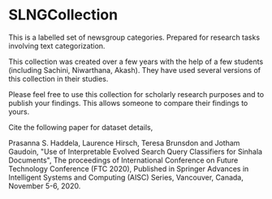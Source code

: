 # SLNGCollection
This is a labelled set of newsgroup categories. Prepared for research tasks involving text categorization.

This collection was created over a few years with the help of a few students (including Sachini, Niwarthana, Akash). They have used several versions of this collection in their studies.

Please feel free to use this collection for scholarly research purposes and to publish your findings. This allows someone to compare their findings to yours.

Cite the following paper for dataset details,

Prasanna S. Haddela, Laurence Hirsch, Teresa Brunsdon and Jotham Gaudoin, "Use of Interpretable Evolved Search Query Classifiers for Sinhala Documents", The proceedings of International Conference on Future Technology Conference (FTC 2020), Published in Springer Advances in Intelligent Systems and Computing (AISC) Series, Vancouver, Canada, November 5-6, 2020.

